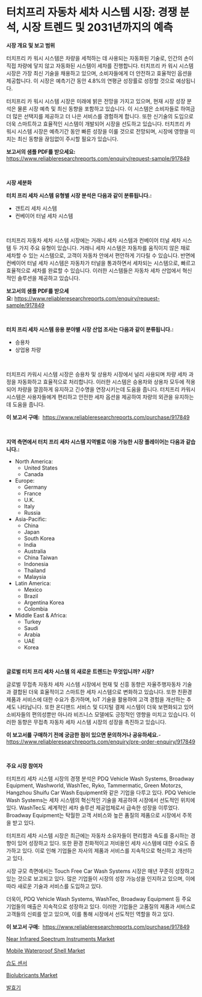 <p><h1>터치프리 자동차 세차 시스템 시장: 경쟁 분석, 시장 트렌드 및 2031년까지의 예측</h1></p><p><strong>시장 개요 및 보고 범위</strong></p>
<p><p>터치프리 카 워시 시스템은 차량을 세척하는 데 사용되는 자동화된 기술로, 인간의 손이 직접 차량에 닿지 않고 자동화된 시스템이 세차를 진행합니다. 터치프리 카 워시 시스템 시장은 가장 최신 기술을 채용하고 있으며, 소비자들에게 더 안전하고 효율적인 옵션을 제공합니다. 이 시장은 예측기간 동안 4.8%의 연평균 성장률로 성장할 것으로 예상됩니다.</p><p>터치프리 카 워시 시스템 시장은 미래에 밝은 전망을 가지고 있으며, 현재 시장 성장 분석은 물론 시장 예측 및 최신 동향을 포함하고 있습니다. 이 시스템은 소비자들로 하여금 더 많은 선택지를 제공하고 더 나은 서비스를 경험하게 합니다. 또한 신기술의 도입으로 더욱 스마트하고 효율적인 시스템이 개발되어 시장을 선도하고 있습니다. 터치프리 카 워시 시스템 시장은 예측기간 동안 빠른 성장을 이룰 것으로 전망되며, 시장에 영향을 미치는 최신 동향을 끊임없이 주시할 필요가 있습니다.</p></p>
<p><strong>보고서의 샘플 PDF를 받으세요:</strong> <a href="https://www.reliableresearchreports.com/enquiry/request-sample/917849">https://www.reliableresearchreports.com/enquiry/request-sample/917849</a></p>
<p>&nbsp;</p>
<p><strong>시장 세분화</strong></p>
<p><strong>터치 프리 세차 시스템 유형별 시장 분석은 다음과 같이 분류됩니다.:</strong></p>
<p><ul><li>갠트리 세차 시스템</li><li>컨베이어 터널 세차 시스템</li></ul></p>
<p>&nbsp;</p>
<p><p>터치프리 자동차 세차 시스템 시장에는 거래니 세차 시스템과 컨베이어 터널 세차 시스템 두 가지 주요 유형이 있습니다. 거래니 세차 시스템은 자동차를 움직이지 않은 채로 세차할 수 있는 시스템으로, 고객이 자동차 안에서 편안하게 기다릴 수 있습니다. 반면에 컨베이어 터널 세차 시스템은 자동차가 터널을 통과하면서 세차되는 시스템으로, 빠르고 효율적으로 세차를 완료할 수 있습니다. 이러한 시스템들은 자동차 세차 산업에서 혁신적인 솔루션을 제공하고 있습니다.</p></p>
<p><strong>보고서의 샘플 PDF를 받으세요:</strong>&nbsp;<a href="https://www.reliableresearchreports.com/enquiry/request-sample/917849">https://www.reliableresearchreports.com/enquiry/request-sample/917849</a></p>
<p>&nbsp;</p>
<p><strong> 터치 프리 세차 시스템 응용 분야별 시장 산업 조사는 다음과 같이 분류됩니다.:</strong></p>
<p><ul><li>승용차</li><li>상업용 차량</li></ul></p>
<p>&nbsp;</p>
<p><p>터치프리 카워시 시스템 시장은 승용차 및 상용차 시장에서 널리 사용되며 차량 세차 과정을 자동화하고 효율적으로 처리합니다. 이러한 시스템은 승용차와 상용차 모두에 적용되어 차량을 깔끔하게 유지하고 긴수명을 연장시키는데 도움을 줍니다. 터치프리 카워시 시스템은 사용자들에게 편리하고 안전한 세차 옵션을 제공하여 차량의 외관을 유지하는데 도움을 줍니다.</p></p>
<p><strong>이 보고서 구매:</strong>&nbsp; <a href="https://www.reliableresearchreports.com/purchase/917849">https://www.reliableresearchreports.com/purchase/917849</a></p>
<p>&nbsp;</p>
<p><strong>지역 측면에서 터치 프리 세차 시스템 지역별로 이용 가능한 시장 플레이어는 다음과 같습니다.:</strong></p>
<p><ul>
    <li>
        North America:
        <ul>
            <li>United States</li>
            <li>Canada</li>
        </ul>
    </li>
    <li>
        Europe:
        <ul>
            <li>Germany</li>
            <li>France</li>
            <li>U.K.</li>
            <li>Italy</li>
            <li>Russia</li>
        </ul>
    </li>
    <li>
        Asia-Pacific:
        <ul>
            <li>China</li>
            <li>Japan</li>
            <li>South Korea</li>
            <li>India</li>
            <li>Australia</li>
            <li>China Taiwan</li>
            <li>Indonesia</li>
            <li>Thailand</li>
            <li>Malaysia</li>
        </ul>
    </li>
    <li>
        Latin America:
        <ul>
            <li>Mexico</li>
            <li>Brazil</li>
            <li>Argentina Korea</li>
            <li>Colombia</li>
        </ul>
    </li>
    <li>
        Middle East & Africa:
        <ul>
            <li>Turkey</li>
            <li>Saudi</li>
            <li>Arabia</li>
            <li>UAE</li>
            <li>Korea</li>
        </ul>
    </li>
    </ul></p>
<p>&nbsp;</p>
<p><strong>글로벌 터치 프리 세차 시스템 의 새로운 트렌드는 무엇입니까? 시장?</strong></p>
<p><p>글로벌 무접촉 자동차 세차 시스템 시장에서 현재 및 신흥 동향은 자율주행자동차 기술과 결합된 더욱 효율적이고 스마트한 세차 시스템으로 변화하고 있습니다. 또한 친환경 제품과 서비스에 대한 수요가 증가하며, IoT 기술을 활용하여 고객 경험을 개선하는 추세도 나타납니다. 또한 온디맨드 서비스 및 디지털 결제 시스템이 더욱 보편화되고 있어 소비자들의 편의성뿐만 아니라 비즈니스 모델에도 긍정적인 영향을 미치고 있습니다. 이러한 동향은 무접촉 자동차 세차 시스템 시장의 성장을 촉진하고 있습니다.</p></p>
<p><strong>이 보고서를 구매하기 전에 궁금한 점이 있으면 문의하거나 공유하세요.</strong>- <a href="https://www.reliableresearchreports.com/enquiry/pre-order-enquiry/917849">https://www.reliableresearchreports.com/enquiry/pre-order-enquiry/917849</a></p>
<p>&nbsp;</p>
<p><strong>주요 시장 참여자</strong></p>
<p><p>터치프리 세차 시스템 시장의 경쟁 분석은 PDQ Vehicle Wash Systems, Broadway Equipment, Washworld, WashTec, Ryko, Tammermatic, Green Motorzs, Hangzhou Shuifu Car Wash Equipment와 같은 기업을 다루고 있다. PDQ Vehicle Wash Systems는 세차 시스템의 혁신적인 기술을 제공하여 시장에서 선도적인 위치에 있다. WashTec도 세계적인 세차 솔루션 제공업체로서 급속한 성장을 이루었다. Broadway Equipment는 탁월한 고객 서비스와 높은 품질의 제품으로 시장에서 주목을 받고 있다.</p><p>터치프리 세차 시스템 시장은 최근에는 자동차 소유자들이 편리함과 속도를 중시하는 경향이 있어 성장하고 있다. 또한 환경 친화적이고 저비용인 세차 시스템에 대한 수요도 증가하고 있다. 이로 인해 기업들은 자사의 제품과 서비스를 지속적으로 혁신하고 개선하고 있다.</p><p>시장 규모 측면에서는 Touch Free Car Wash Systems 시장은 매년 꾸준히 성장하고 있는 것으로 보고되고 있다. 많은 기업들이 시장의 성장 가능성을 인지하고 있으며, 이에 따라 새로운 기술과 서비스를 도입하고 있다.</p><p>더욱이, PDQ Vehicle Wash Systems, WashTec, Broadway Equipment 등 주요 기업들의 매출은 지속적으로 성장하고 있다. 이러한 기업들은 고품질의 제품과 서비스로 고객들의 신뢰를 얻고 있으며, 이를 통해 시장에서 선도적인 역할을 하고 있다.</p></p>
<p><strong>이 보고서 구매:</strong>&nbsp;&nbsp;<a href="https://www.reliableresearchreports.com/purchase/917849">https://www.reliableresearchreports.com/purchase/917849</a></p>
<p><p><a href="https://simplistic-meeting-7ee.notion.site/Near-Infrared-Spectrum-Instruments-Market-Offers-Provide-Insightful-Data-for-the-Time-Period-from-20-58c8554342d5401b9115a29f4b9fc449">Near Infrared Spectrum Instruments Market</a></p><p><a href="https://natural-crush-b99.notion.site/Mobile-Waterproof-Shell-Market-Research-Report-Unlocks-Analysis-on-the-Market-Financial-Status-Mark-c6ab5382be504fb68ef30d87601ecbcd">Mobile Waterproof Shell Market</a></p><p><a href="https://medium.com/@dimitrishawkinswaynenp91rgz/%EC%8A%B5%EB%8F%84-%EC%84%BC%EC%84%9C-%EC%8B%9C%EC%9E%A5-%EC%A7%80%ED%91%9C-%ED%95%B4%EB%8F%85-%EC%8B%9C%EC%9E%A5-%EC%A0%90%EC%9C%A0%EC%9C%A8-%ED%8A%B8%EB%A0%8C%EB%93%9C-%EB%B0%8F-%EC%84%B1%EC%9E%A5-%ED%8C%A8%ED%84%B4-2063766eb0bf">습도 센서</a></p><p><a href="https://view.publitas.com/reportprime-1/biolubricants-market-size-evaluating-its-market-trends-growth-and-projections-2024-2031/">Biolubricants Market</a></p><p><a href="https://medium.com/@dimitrishawkinswaynenp91rgz/%EB%B0%9C%ED%9A%A8%EA%B8%B0-%EC%8B%9C%EC%9E%A5-%EA%B2%BD%EC%9F%81-%EB%B6%84%EC%84%9D-%EC%8B%9C%EC%9E%A5-%ED%8A%B8%EB%A0%8C%EB%93%9C-%EB%B0%8F-2031%EB%85%84%EA%B9%8C%EC%A7%80%EC%9D%98-%EC%98%88%EC%B8%A1-4d8baab4dfb5">발효기</a></p></p>
